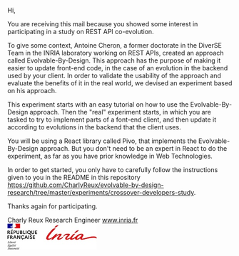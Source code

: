 Hi,

You are receiving this mail because you showed some interest in participating in a study on REST API co-evolution.

To give some context, Antoine Cheron, a former doctorate in the DiverSE Team in the INRIA laboratory working on REST APIs, created an approach called Evolvable-By-Design. This approach has the purpose of making it easier to update front-end code, in the case of an evolution in the backend used by your client.
In order to validate the usability of the approach and evaluate the benefits of it in the real world, we devised an experiment based on his approach. 

This experiment starts with an easy tutorial on how to use the Evolvable-By-Design approach. Then the "real" experiment starts, in which you are tasked to try to implement parts of a font-end client, and then update it according to evolutions in the backend that the client uses.

You will be using a React library called Pivo, that implements the Evolvable-By-Design approach. But you don't need to be an expert in React to do the experiment, as far as you have prior knowledge in Web Technologies.

In order to get started, you only have to carefully follow the instructions given to you in the README in this repository https://github.com/CharlyReux/evolvable-by-design-research/tree/master/experiments/crossover-developers-study.

Thanks again for participating.

Charly Reux
Research Engineer
www.inria.fr  
![](./RF-Inria_logo_signat.jpg)


